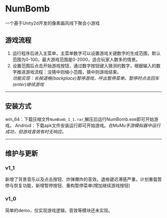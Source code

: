 # NumBomb
一个基于Unity2d开发的像素画风线下聚会小游戏
## 游戏流程  
1. 运行程序后进入主菜单，主菜单数字可以设置游戏关键数字的生成范围，默认范围为0-100。最大游戏范围是0-2000，适合玩家人数多的情景。
2. 设置范围后点击开始游戏按钮，通过数字按钮键入猜测的数字，根据输入的数字推进游戏流程：没猜中则缩小范围，猜中则游戏结束。  
*功能实现：长按退格(backplace)暂停游戏，呼出暂停菜单。暂停时点击回车(enter)继续游戏*
****
## 安装方式
win_64：下载压缩文件`NumBomb_1_1.rar`,解压后运行NumBomb.exe即可开始游戏。
Android：下载apk文件安装运行即可开始游戏。*在MuMu手游模拟器中运行成功，但游戏音效有时无响应。*
****
## 维护与更新  
### v1_1  
新增了背景音乐以及点击按钮、炸弹爆炸的音效。退格键迟滞感严重，计划重载暂停与恢复功能，新增暂停按钮、重构暂停菜单(增加继续游戏按钮)
### v1_0  
简单的demo，仅实现游戏逻辑，音效等模块还未实现。

